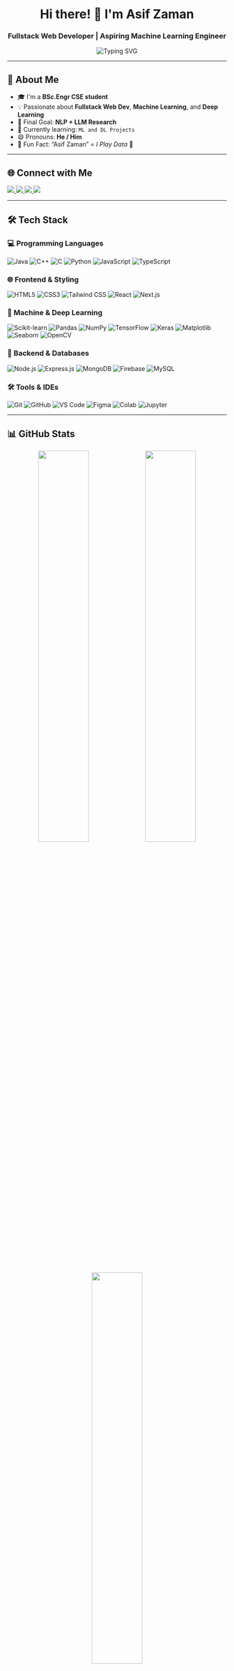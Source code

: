 <h1 align="center">Hi there! 👋 I'm Asif Zaman</h1>
<h3 align="center">Fullstack Web Developer | Aspiring Machine Learning Engineer</h3>

<p align="center">
  <img src="https://readme-typing-svg.herokuapp.com?font=Fira+Code&size=22&pause=1000&center=true&width=435&lines=Passionate+Developer;ML+%7C+DL+Enthusiast;Focused+on+NLP+and+LLMs;Lifelong+Learner+%F0%9F%93%9A" alt="Typing SVG" />
</p>

---

## 🚀 About Me

- 🎓 I'm a **BSc.Engr CSE student**
- 💡 Passionate about **Fullstack Web Dev**, **Machine Learning**, and **Deep Learning**
- 🤖 Final Goal: **NLP + LLM Research**
- 🌱 Currently learning: `ML and DL Projects`
- 😄 Pronouns: **He / Him**
- 🔁 Fun Fact: “Asif Zaman” = *I Play Data* 🧠

---

## 🌐 Connect with Me

<p align="left">
  <a href="https://www.linkedin.com/in/a-k-m-asifuzzaman-5ab169303" target="_blank">
    <img src="https://img.shields.io/badge/LinkedIn-0077B5?style=flat&logo=linkedin&logoColor=white"/>
  </a>
  <a href="https://x.com/zaman_asif44123" target="_blank">
    <img src="https://img.shields.io/badge/X-000000?style=flat&logo=twitter&logoColor=white"/>
  </a>
  <a href="mailto:akmasifuzzaman44123@gmail.com" target="_blank">
    <img src="https://img.shields.io/badge/Gmail-D14836?style=flat&logo=gmail&logoColor=white"/>
  </a>
  <a href="https://github.com/asifzaman" target="_blank">
    <img src="https://img.shields.io/badge/GitHub-100000?style=flat&logo=github&logoColor=white"/>
  </a>
</p>

---

## 🛠️ Tech Stack

### 💻 Programming Languages
![Java](https://img.shields.io/badge/Java-ED8B00?style=flat&logo=java&logoColor=white)
![C++](https://img.shields.io/badge/C++-00599C?style=flat&logo=c%2B%2B&logoColor=white)
![C](https://img.shields.io/badge/C-00599C?style=flat&logo=c&logoColor=white)
![Python](https://img.shields.io/badge/Python-3776AB?style=flat&logo=python&logoColor=white)
![JavaScript](https://img.shields.io/badge/JavaScript-F7DF1E?style=flat&logo=javascript&logoColor=black)
![TypeScript](https://img.shields.io/badge/TypeScript-3178C6?style=flat&logo=typescript&logoColor=white)

### 🌐 Frontend & Styling
![HTML5](https://img.shields.io/badge/HTML5-E34F26?style=flat&logo=html5&logoColor=white)
![CSS3](https://img.shields.io/badge/CSS3-1572B6?style=flat&logo=css3&logoColor=white)
![Tailwind CSS](https://img.shields.io/badge/Tailwind-06B6D4?style=flat&logo=tailwindcss&logoColor=white)
![React](https://img.shields.io/badge/React-61DAFB?style=flat&logo=react&logoColor=black)
![Next.js](https://img.shields.io/badge/Next.js-000000?style=flat&logo=nextdotjs&logoColor=white)

### 🧪 Machine & Deep Learning
![Scikit-learn](https://img.shields.io/badge/Scikit--Learn-F7931E?style=flat&logo=scikit-learn&logoColor=white)
![Pandas](https://img.shields.io/badge/Pandas-150458?style=flat&logo=pandas&logoColor=white)
![NumPy](https://img.shields.io/badge/Numpy-013243?style=flat&logo=numpy&logoColor=white)
![TensorFlow](https://img.shields.io/badge/TensorFlow-FF6F00?style=flat&logo=tensorflow&logoColor=white)
![Keras](https://img.shields.io/badge/Keras-D00000?style=flat&logo=keras&logoColor=white)
![Matplotlib](https://img.shields.io/badge/Matplotlib-11557C?style=flat)
![Seaborn](https://img.shields.io/badge/Seaborn-3776AB?style=flat)
![OpenCV](https://img.shields.io/badge/OpenCV-5C3EE8?style=flat)

### 🔧 Backend & Databases
![Node.js](https://img.shields.io/badge/Node.js-339933?style=flat&logo=nodedotjs&logoColor=white)
![Express.js](https://img.shields.io/badge/Express.js-000000?style=flat&logo=express&logoColor=white)
![MongoDB](https://img.shields.io/badge/MongoDB-47A248?style=flat&logo=mongodb&logoColor=white)
![Firebase](https://img.shields.io/badge/Firebase-FFCA28?style=flat&logo=firebase&logoColor=black)
![MySQL](https://img.shields.io/badge/MySQL-00758F?style=flat&logo=mysql&logoColor=white)

### 🛠 Tools & IDEs
![Git](https://img.shields.io/badge/Git-F05032?style=flat&logo=git&logoColor=white)
![GitHub](https://img.shields.io/badge/GitHub-181717?style=flat&logo=github&logoColor=white)
![VS Code](https://img.shields.io/badge/VS_Code-007ACC?style=flat&logo=visualstudiocode&logoColor=white)
![Figma](https://img.shields.io/badge/Figma-F24E1E?style=flat&logo=figma&logoColor=white)
![Colab](https://img.shields.io/badge/Colab-F9AB00?style=flat&logo=googlecolab&logoColor=black)
![Jupyter](https://img.shields.io/badge/Jupyter-F37626?style=flat&logo=jupyter&logoColor=white)

---

## 📊 GitHub Stats

<p align="center">
  <img src="https://github-readme-stats.vercel.app/api?username=asifzaman&show_icons=true&theme=tokyonight&hide_border=true" width="48%" />
  <img src="https://github-readme-streak-stats.herokuapp.com/?user=asifzaman&theme=tokyonight&hide_border=true" width="48%" />
</p>

<p align="center">
  <img src="https://github-readme-stats.vercel.app/api/top-langs/?username=asifzaman&layout=compact&theme=tokyonight&hide_border=true" width="48%" />
</p>

---

<p align="center">
  🔥 Fueled by caffeine, code & curiosity  
  🚀 Let’s build something amazing together!
</p>
